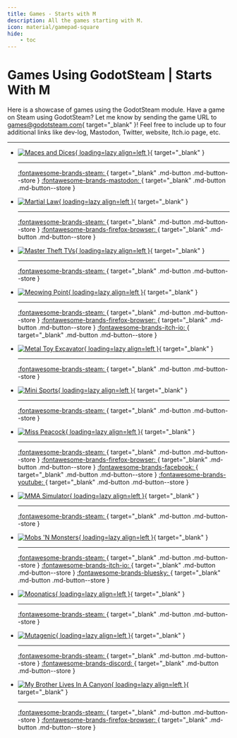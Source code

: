 ```yaml
---
title: Games - Starts with M
description: All the games starting with M.
icon: material/gamepad-square
hide:
    - toc
---
```


# Games Using GodotSteam | Starts With M

Here is a showcase of games using the GodotSteam module. Have a game on Steam using GodotSteam? Let me know by sending the game URL to [games@godotsteam.com](mailto:games@godotsteam.com){ target="\_blank" }!  Feel free to include up to four additional links like dev-log, Mastodon, Twitter, website, Itch.io page, etc.

---

<div id="games" class="grid cards" markdown>

- [![Maces and Dices](https://steamcdn-a.akamaihd.net/steam/apps/2434720/header.jpg){ loading=lazy align=left }](https://store.steampowered.com/app/2434720/Maces_and_Dices/){ target="\_blank" }

	---

	[ :fontawesome-brands-steam: ](https://store.steampowered.com/app/2434720/Maces_and_Dices/){ target="\_blank" .md-button .md-button--store }
	[ :fontawesome-brands-mastodon: ](https://mastodon.gamedev.place/@nitramiuz){ target="\_blank" .md-button .md-button--store }

- [![Martial Law](https://steamcdn-a.akamaihd.net/steam/apps/1712390/header.jpg){ loading=lazy align=left }](https://store.steampowered.com/app/1712390/Martial_Law/){ target="\_blank" }

	---

	[ :fontawesome-brands-steam: ](https://store.steampowered.com/app/1712390/Martial_Law/){ target="\_blank" .md-button .md-button--store }
	[ :fontawesome-brands-firefox-browser: ](https://fixer.group/){ target="\_blank" .md-button .md-button--store }

- [![Master Theft TVs](https://steamcdn-a.akamaihd.net/steam/apps/1706150/header.jpg){ loading=lazy align=left }](https://store.steampowered.com/app/1706150/Master_Theft_TVs/){ target="\_blank" }

	---

	[ :fontawesome-brands-steam: ](https://store.steampowered.com/app/1706150/Master_Theft_TVs/){ target="\_blank" .md-button .md-button--store }

- [![Meowing Point](https://steamcdn-a.akamaihd.net/steam/apps/2528710/header.jpg){ loading=lazy align=left }](https://store.steampowered.com/app/2528710/Meowing_Point/){ target="\_blank" }

	---

	[ :fontawesome-brands-steam: ](https://store.steampowered.com/app/2528710/Meowing_Point/){ target="\_blank" .md-button .md-button--store }
	[ :fontawesome-brands-firefox-browser: ](https://meowingpoint.com){ target="\_blank" .md-button .md-button--store }
	[ :fontawesome-brands-itch-io: ](https://yofrancisco.itch.io/meowingpoint){ target="\_blank" .md-button .md-button--store }

- [![Metal Toy Excavator](https://steamcdn-a.akamaihd.net/steam/apps/2966560/header.jpg){ loading=lazy align=left }](https://store.steampowered.com/app/2966560/Metal_Toy_Excavator/){ target="\_blank" }

	---

	[ :fontawesome-brands-steam: ](https://store.steampowered.com/app/2966560/Metal_Toy_Excavator/){ target="\_blank" .md-button .md-button--store }

- [![Mini Sports](https://steamcdn-a.akamaihd.net/steam/apps/2335250/header.jpg){ loading=lazy align=left }](https://store.steampowered.com/app/2335250/Mini_Sports/){ target="\_blank" }

	---

	[ :fontawesome-brands-steam: ](https://store.steampowered.com/app/2335250/Mini_Sports/){ target="\_blank" .md-button .md-button--store }

- [![Miss Peacock](https://steamcdn-a.akamaihd.net/steam/apps/2616200/header.jpg){ loading=lazy align=left }](https://store.steampowered.com/app/2616200/Miss_Peacock/){ target="\_blank" }

	---

	[ :fontawesome-brands-steam: ](https://store.steampowered.com/app/2616200/Miss_Peacock/){ target="\_blank" .md-button .md-button--store }
	[ :fontawesome-brands-firefox-browser: ](https://otterclub.io/){ target="\_blank" .md-button .md-button--store }
	[ :fontawesome-brands-facebook: ](https://www.facebook.com/otter.club.game){ target="\_blank" .md-button .md-button--store }
	[ :fontawesome-brands-youtube: ](https://www.youtube.com/@Otter-Club/){ target="\_blank" .md-button .md-button--store }

- [![MMA Simulator](https://steamcdn-a.akamaihd.net/steam/apps/913820/header.jpg){ loading=lazy align=left }](https://store.steampowered.com/app/913820/MMA_Simulator/){ target="\_blank" }

	---

	[ :fontawesome-brands-steam: ](https://store.steampowered.com/app/913820/MMA_Simulator/){ target="\_blank" .md-button .md-button--store }

- [![Mobs 'N Monsters](https://steamcdn-a.akamaihd.net/steam/apps/3277990/header.jpg){ loading=lazy align=left }](https://store.steampowered.com/app/3277990/Mobs_N_Monsters/){ target="\_blank" }

	---

	[ :fontawesome-brands-steam: ](https://store.steampowered.com/app/3277990/Mobs_N_Monsters/){ target="\_blank" .md-button .md-button--store }
	[ :fontawesome-brands-itch-io: ](https://ghostiegames.itch.io/mobs-n-monsters){ target="\_blank" .md-button .md-button--store }
	[ :fontawesome-brands-bluesky: ](https://bsky.app/profile/ghostiegamesdev.bsky.social){ target="\_blank" .md-button .md-button--store }

- [![Moonatics](https://steamcdn-a.akamaihd.net/steam/apps/2003450/header.jpg){ loading=lazy align=left }](https://store.steampowered.com/app/2003450/Moonatics/){ target="\_blank" }

	---

	[ :fontawesome-brands-steam: ](https://store.steampowered.com/app/2003450/Moonatics/){ target="\_blank" .md-button .md-button--store }

- [![Mutagenic](https://steamcdn-a.akamaihd.net/steam/apps/2082560/header.jpg){ loading=lazy align=left }](https://store.steampowered.com/app/2082560/Mutagenic/){ target="\_blank" }

	---

	[ :fontawesome-brands-steam: ](https://store.steampowered.com/app/2082560/Mutagenic/){ target="\_blank" .md-button .md-button--store }
	[ :fontawesome-brands-discord: ](https://discord.gg/TzF3aRWnhZ){ target="\_blank" .md-button .md-button--store }

- [![My Brother Lives In A Canyon](https://steamcdn-a.akamaihd.net/steam/apps/1641020/header.jpg){ loading=lazy align=left }](https://store.steampowered.com/app/1641020/my_brother_lives_in_a_canyon/){ target="\_blank" }

	---

	[ :fontawesome-brands-steam: ](https://store.steampowered.com/app/1641020/my_brother_lives_in_a_canyon/){ target="\_blank" .md-button .md-button--store }
	[ :fontawesome-brands-firefox-browser: ](https://mybrotherlivesinacanyon.com){ target="\_blank" .md-button .md-button--store }

</div>